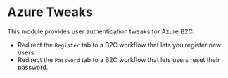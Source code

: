 Azure Tweaks
============

This module provides user authentication tweaks for Azure B2C.

* Redirect the `Register` tab to a B2C workflow that lets you register new users.
* Redirect the `Password` tab to a B2C workflow that lets users reset their password.
